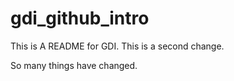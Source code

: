 # gdi_github_intro

This is A README for GDI. 
This is a second change.

So many things have changed.
